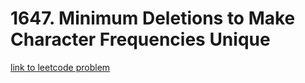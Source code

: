 # 1647. Minimum Deletions to Make Character Frequencies Unique

[link to leetcode problem](https://leetcode.com/problems/minimum-deletions-to-make-character-frequencies-unique/?envType=daily-question&envId=2023-09-12)
